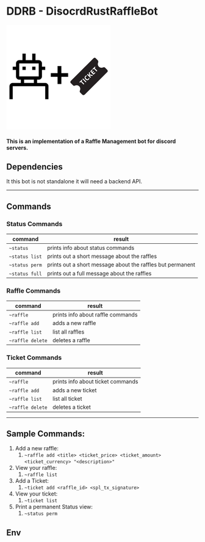 # DDRB - DisocrdRustRaffleBot

![bot-icon](./bot_icon.png)

#### This is an implementation of a Raffle Management bot for discord servers.

## Dependencies

It this bot is not standalone it will need a backend API.


---

## Commands

### Status Commands

| command        | result                                                       |
|----------------|--------------------------------------------------------------|
| `~status`      | prints info about status commands                            |
| `~status list` | prints out a short message about the raffles                 |
| `~status perm` | prints out a short message about the raffles but permanent   |
| `~status full` | prints out a full message about the raffles                  |

### Raffle Commands

| command           | result                            |
|-------------------|-----------------------------------|
| `~raffle`         | prints info about raffle commands |
| `~raffle add`     | adds a new raffle                 |
| `~raffle list`    | list all raffles                  |
| `~raffle delete`  | deletes a raffle                  |

### Ticket Commands

| command           | result                             |
|-------------------|------------------------------------|
| `~raffle`         | prints info about ticket commands  |
| `~raffle add`     | adds a new ticket                  |
| `~raffle list`    | list all ticket                    |
| `~raffle delete`  | deletes a ticket                   |

---

## Sample Commands:

1. Add a new raffle:
    1. `~raffle add <title> <ticket_price> <ticket_amount> <ticket_currency> "<description>"`
2. View your raffle:
    1. `~raffle list`
3. Add a Ticket:
    1. `~ticket add <raffle_id> <spl_tx_signature>`
4. View your ticket:
    1. `~ticket list`
5. Print a permanent Status view:
    1. `~status perm`

## Env
